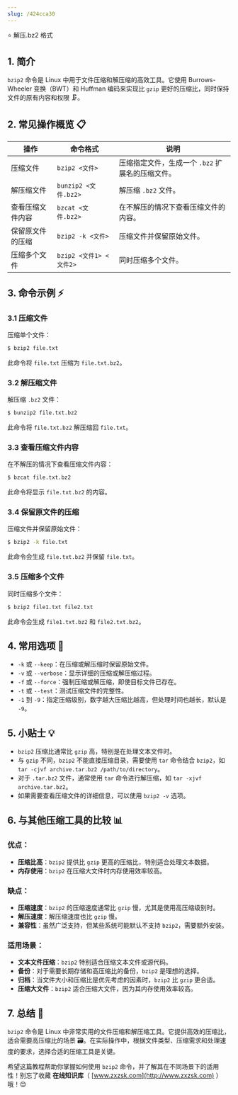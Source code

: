 ```yaml
---
slug: /424cca30
---
```

⭐ 解压.bz2 格式

## 1. 简介

`bzip2` 命令是 Linux 中用于文件压缩和解压缩的高效工具。它使用 Burrows-Wheeler 变换（BWT）和 Huffman 编码来实现比 `gzip` 更好的压缩比，同时保持文件的原有内容和权限 🗜️。

## 2. 常见操作概览 📋

| 操作                    | 命令格式                           | 说明                                 |
|-------------------------|-----------------------------------|--------------------------------------|
| 压缩文件                | `bzip2 <文件>`                     | 压缩指定文件，生成一个 `.bz2` 扩展名的压缩文件。 |
| 解压缩文件              | `bunzip2 <文件.bz2>`               | 解压缩 `.bz2` 文件。                 |
| 查看压缩文件内容        | `bzcat <文件.bz2>`                 | 在不解压的情况下查看压缩文件的内容。 |
| 保留原文件的压缩        | `bzip2 -k <文件>`                  | 压缩文件并保留原始文件。             |
| 压缩多个文件            | `bzip2 <文件1> <文件2>`            | 同时压缩多个文件。                   |

## 3. 命令示例 ⚡

### 3.1 压缩文件

压缩单个文件：

```bash
$ bzip2 file.txt
```

此命令将 `file.txt` 压缩为 `file.txt.bz2`。

### 3.2 解压缩文件

解压缩 `.bz2` 文件：

```bash
$ bunzip2 file.txt.bz2
```

此命令将 `file.txt.bz2` 解压缩回 `file.txt`。

### 3.3 查看压缩文件内容

在不解压的情况下查看压缩文件内容：

```bash
$ bzcat file.txt.bz2
```

此命令将显示 `file.txt.bz2` 的内容。

### 3.4 保留原文件的压缩

压缩文件并保留原始文件：

```bash
$ bzip2 -k file.txt
```

此命令会生成 `file.txt.bz2` 并保留 `file.txt`。

### 3.5 压缩多个文件

同时压缩多个文件：

```bash
$ bzip2 file1.txt file2.txt
```

此命令会生成 `file1.txt.bz2` 和 `file2.txt.bz2`。

## 4. 常用选项 📝

- `-k` 或 `--keep`：在压缩或解压缩时保留原始文件。
- `-v` 或 `--verbose`：显示详细的压缩或解压缩过程。
- `-f` 或 `--force`：强制压缩或解压缩，即使目标文件已存在。
- `-t` 或 `--test`：测试压缩文件的完整性。
- `-1` 到 `-9`：指定压缩级别，数字越大压缩比越高，但处理时间也越长，默认是 `-9`。

## 5. 小贴士 💡

- `bzip2` 压缩比通常比 `gzip` 高，特别是在处理文本文件时。
- 与 `gzip` 不同，`bzip2` 不能直接压缩目录，需要使用 `tar` 命令结合 `bzip2`，如 `tar -cjvf archive.tar.bz2 /path/to/directory`。
- 对于 `.tar.bz2` 文件，通常使用 `tar` 命令进行解压缩，如 `tar -xjvf archive.tar.bz2`。
- 如果需要查看压缩文件的详细信息，可以使用 `bzip2 -v` 选项。

## 6. 与其他压缩工具的比较 📊

### 优点：

- **压缩比高**：`bzip2` 提供比 `gzip` 更高的压缩比，特别适合处理文本数据。
- **内存使用**：`bzip2` 在压缩大文件时内存使用效率较高。

### 缺点：

- **压缩速度**：`bzip2` 的压缩速度通常比 `gzip` 慢，尤其是使用高压缩级别时。
- **解压速度**：解压缩速度也比 `gzip` 慢。
- **兼容性**：虽然广泛支持，但某些系统可能默认不支持 `bzip2`，需要额外安装。

### 适用场景：

- **文本文件压缩**：`bzip2` 特别适合压缩文本文件或源代码。
- **备份**：对于需要长期存储和高压缩比的备份，`bzip2` 是理想的选择。
- **归档**：当文件大小和压缩比是优先考虑的因素时，`bzip2` 比 `gzip` 更合适。
- **压缩大文件**：`bzip2` 适合压缩大文件，因为其内存使用效率较高。

## 7. 总结 🎯

`bzip2` 命令是 Linux 中非常实用的文件压缩和解压缩工具。它提供高效的压缩比，适合需要高压缩比的场景 🗃️。在实际操作中，根据文件类型、压缩需求和处理速度的要求，选择合适的压缩工具是关键。

希望这篇教程帮助你掌握如何使用 `bzip2` 命令，并了解其在不同场景下的适用性！别忘了收藏 **在线知识库**（ [www.zxzsk.com](http://www.zxzsk.com) ）哦！😊

